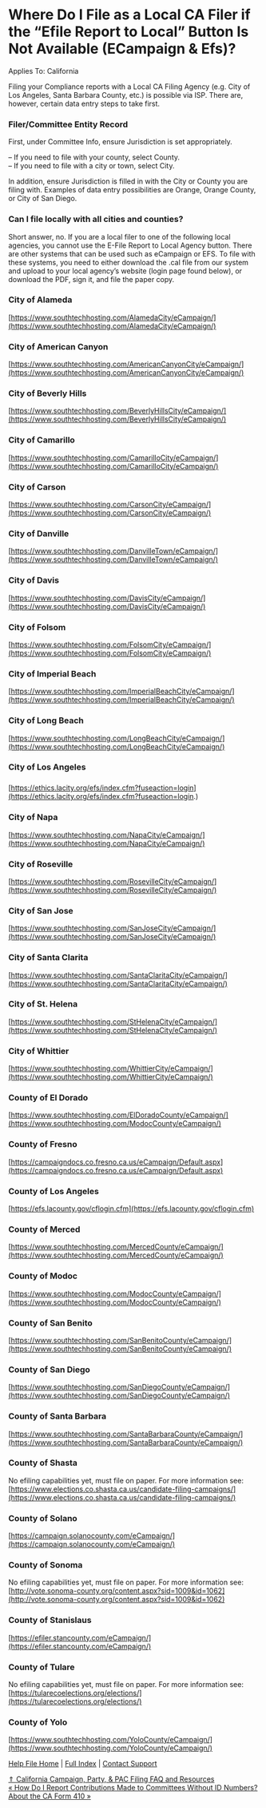  Where Do I File as a Local CA Filer if the “Efile Report to Local” Button Is Not Available (ECampaign & Efs)?
==========

Applies To: California

Filing your Compliance reports with a Local CA Filing Agency (e.g. City of Los Angeles, Santa Barbara County, etc.) is possible via ISP. There are, however, certain data entry steps to take first.

### Filer/Committee Entity Record ###

First, under Committee Info, ensure Jurisdiction is set appropriately.

– If you need to file with your county, select County.  
– If you need to file with a city or town, select City.

In addition, ensure Jurisdiction is filled in with the City or County you are filing with. Examples of data entry possibilities are Orange, Orange County, or City of San Diego.

### Can I file locally with all cities and counties? ###

Short answer, no. If you are a local filer to one of the following local agencies, you cannot use the E-File Report to Local Agency button. There are other systems that can be used such as eCampaign or EFS. To file with these systems, you need to either download the .cal file from our system and upload to your local agency’s website (login page found below), or download the PDF, sign it, and file the paper copy.

### City of Alameda  ###

[https://www.southtechhosting.com/AlamedaCity/eCampaign/](https://www.southtechhosting.com/AlamedaCity/eCampaign/)

### City of American Canyon ###

[https://www.southtechhosting.com/AmericanCanyonCity/eCampaign/](https://www.southtechhosting.com/AmericanCanyonCity/eCampaign/)

### City of Beverly Hills ###

[https://www.southtechhosting.com/BeverlyHillsCity/eCampaign/](https://www.southtechhosting.com/BeverlyHillsCity/eCampaign/)

### City of Camarillo ###

[https://www.southtechhosting.com/CamarilloCity/eCampaign/](https://www.southtechhosting.com/CamarilloCity/eCampaign/)

### City of Carson ###

[https://www.southtechhosting.com/CarsonCity/eCampaign/](https://www.southtechhosting.com/CarsonCity/eCampaign/)

### City of Danville ###

[https://www.southtechhosting.com/DanvilleTown/eCampaign/](https://www.southtechhosting.com/DanvilleTown/eCampaign/)

### City of Davis ###

[https://www.southtechhosting.com/DavisCity/eCampaign/](https://www.southtechhosting.com/DavisCity/eCampaign/)

### City of Folsom ###

[https://www.southtechhosting.com/FolsomCity/eCampaign/](https://www.southtechhosting.com/FolsomCity/eCampaign/)

### City of Imperial Beach ###

[https://www.southtechhosting.com/ImperialBeachCity/eCampaign/](https://www.southtechhosting.com/ImperialBeachCity/eCampaign/)

### City of Long Beach ###

[https://www.southtechhosting.com/LongBeachCity/eCampaign/](https://www.southtechhosting.com/LongBeachCity/eCampaign/)

### City of Los Angeles  
 ###

[https://ethics.lacity.org/efs/index.cfm?fuseaction=login](https://ethics.lacity.org/efs/index.cfm?fuseaction=login.)

###  ###

### City of Napa ###

[https://www.southtechhosting.com/NapaCity/eCampaign/](https://www.southtechhosting.com/NapaCity/eCampaign/)

### City of Roseville ###

[https://www.southtechhosting.com/RosevilleCity/eCampaign/](https://www.southtechhosting.com/RosevilleCity/eCampaign/)

### City of San Jose ###

[https://www.southtechhosting.com/SanJoseCity/eCampaign/](https://www.southtechhosting.com/SanJoseCity/eCampaign/)

### City of Santa Clarita ###

[https://www.southtechhosting.com/SantaClaritaCity/eCampaign/](https://www.southtechhosting.com/SantaClaritaCity/eCampaign/)

### City of St. Helena ###

[https://www.southtechhosting.com/StHelenaCity/eCampaign/](https://www.southtechhosting.com/StHelenaCity/eCampaign/)

### City of Whittier ###

[https://www.southtechhosting.com/WhittierCity/eCampaign/](https://www.southtechhosting.com/WhittierCity/eCampaign/)

### County of El Dorado ###

[https://www.southtechhosting.com/ElDoradoCounty/eCampaign/](https://www.southtechhosting.com/ModocCounty/eCampaign/)

### County of Fresno ###

[https://campaigndocs.co.fresno.ca.us/eCampaign/Default.aspx](https://campaigndocs.co.fresno.ca.us/eCampaign/Default.aspx)

### County of Los Angeles ###

[https://efs.lacounty.gov/cflogin.cfm](https://efs.lacounty.gov/cflogin.cfm)

### County of Merced ###

[https://www.southtechhosting.com/MercedCounty/eCampaign/](https://www.southtechhosting.com/MercedCounty/eCampaign/)

### County of Modoc ###

[https://www.southtechhosting.com/ModocCounty/eCampaign/](https://www.southtechhosting.com/ModocCounty/eCampaign/)

### County of San Benito ###

[https://www.southtechhosting.com/SanBenitoCounty/eCampaign/](https://www.southtechhosting.com/SanBenitoCounty/eCampaign/)

### County of San Diego ###

[https://www.southtechhosting.com/SanDiegoCounty/eCampaign/](https://www.southtechhosting.com/SanDiegoCounty/eCampaign/)

### County of Santa Barbara ###

[https://www.southtechhosting.com/SantaBarbaraCounty/eCampaign/](https://www.southtechhosting.com/SantaBarbaraCounty/eCampaign/)

### County of Shasta ###

No efiling capabilities yet, must file on paper. For more information see: [https://www.elections.co.shasta.ca.us/candidate-filing-campaigns/](https://www.elections.co.shasta.ca.us/candidate-filing-campaigns/)

### County of Solano ###

[https://campaign.solanocounty.com/eCampaign/](https://campaign.solanocounty.com/eCampaign/)

### County of Sonoma ###

No efiling capabilities yet, must file on paper. For more information see: [http://vote.sonoma-county.org/content.aspx?sid=1009&id=1062](http://vote.sonoma-county.org/content.aspx?sid=1009&id=1062)

### County of Stanislaus ###

[https://efiler.stancounty.com/eCampaign/](https://efiler.stancounty.com/eCampaign/)

### County of Tulare ###

No efiling capabilities yet, must file on paper. For more information see: [https://tularecoelections.org/elections/](https://tularecoelections.org/elections/)

### County of Yolo ###

[https://www.southtechhosting.com/YoloCounty/eCampaign/](https://www.southtechhosting.com/YoloCounty/eCampaign/)

[Help File Home](/help/) | [Full Index](/Help-File-Directory/) | [Contact Support](mailto:support@ISPolitical.com)

[⇑ California Campaign, Party, & PAC Filing FAQ and Resources](/California-Campaign-Party-PAC-Filing-FAQ-and-Resources)  
[« How Do I Report Contributions Made to Committees Without ID Numbers?](/How-Do-I-Report-Contributions-Made-to-Committees-Without-ID-Numbers)  
[About the CA Form 410 »](/About-the-CA-Form-41)